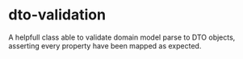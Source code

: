 # dto-validation

A helpfull class able to validate domain model parse to DTO objects, asserting every property have been mapped as expected.